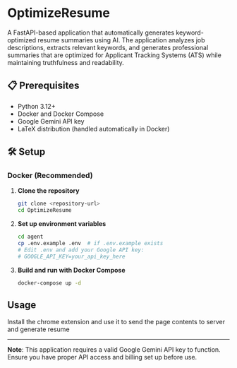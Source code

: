 # OptimizeResume

A FastAPI-based application that automatically generates keyword-optimized resume summaries using AI. The application analyzes job descriptions, extracts relevant keywords, and generates professional summaries that are optimized for Applicant Tracking Systems (ATS) while maintaining truthfulness and readability.


## 📋 Prerequisites

- Python 3.12+
- Docker and Docker Compose
- Google Gemini API key
- LaTeX distribution (handled automatically in Docker)

## 🛠️ Setup

### Docker (Recommended)

1. **Clone the repository**
   ```bash
   git clone <repository-url>
   cd OptimizeResume
   ```

2. **Set up environment variables**
   ```bash
   cd agent
   cp .env.example .env  # if .env.example exists
   # Edit .env and add your Google API key:
   # GOOGLE_API_KEY=your_api_key_here
   ```

3. **Build and run with Docker Compose**
   ```bash
   docker-compose up -d
   ```

## Usage
Install the chrome extension and use it to send the page contents to server and generate resume


---

**Note**: This application requires a valid Google Gemini API key to function. Ensure you have proper API access and billing set up before use.
